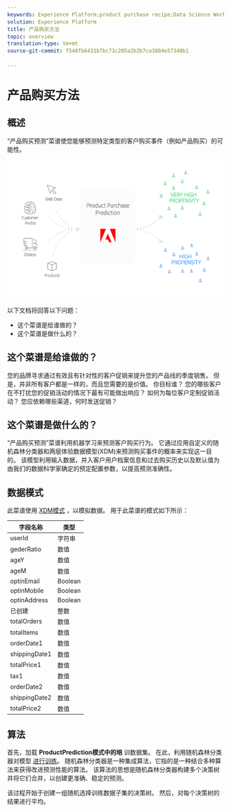 ```yaml
---
keywords: Experience Platform;product purchase recipe;Data Science Workspace;popular topics
solution: Experience Platform
title: 产品购买方法
topic: overview
translation-type: tm+mt
source-git-commit: f548fb6431b7bc71c205a2b2b7ca3884e57340b1

---
```



# 产品购买方法

## 概述

“产品购买预测”菜谱使您能够预测特定类型的客户购买事件（例如产品购买）的可能性。

![](../images/pre-built-recipes/ppp_bigpicture.png)

以下文档将回答以下问题：
* 这个菜谱是给谁做的？
* 这个菜谱是做什么的？

## 这个菜谱是给谁做的？

您的品牌寻求通过有效且有针对性的客户促销来提升您的产品线的季度销售。 但是，并非所有客户都是一样的，而且您需要的是价值。 你目标谁？ 您的哪些客户在不打扰您的促销活动的情况下最有可能做出响应？ 如何为每位客户定制促销活动？ 您应依赖哪些渠道，何时发送促销？

## 这个菜谱是做什么的？

“产品购买预测”菜谱利用机器学习来预测客户购买行为。 它通过应用自定义的随机森林分类器和两层体验数据模型(XDM)来预测购买事件的概率来实现这一目的。 该模型利用输入数据，并入客户用户档案信息和过去购买历史以及默认值为由我们的数据科学家确定的预定配置参数，以提高预测准确性。

## 数据模式

此菜谱使用 [XDM模式](../../xdm/home.md) ，以模拟数据。 用于此菜谱的模式如下所示：

| 字段名称 | 类型 |
--- | ---
| userId | 字符串 |
| gederRatio | 数值 |
| ageY | 数值 |
| ageM | 数值 |
| optinEmail | Boolean |
| optinMobile | Boolean |
| optinAddress | Boolean |
| 已创建 | 整数 |
| totalOrders | 数值 |
| totalItems | 数值 |
| orderDate1 | 数值 |
| shippingDate1 | 数值 |
| totalPrice1 | 数值 |
| tax1 | 数值 |
| orderDate2 | 数值 |
| shippingDate2 | 数值 |
| totalPrice2 | 数值 |


## 算法

首先，加载 **ProductPrediction模式中的培** 训数据集。 在此，利用随机森林分类器对模型 [进行训练](https://scikit-learn.org/stable/modules/generated/sklearn.ensemble.RandomForestClassifier.html)。 随机森林分类器是一种集成算法，它指的是一种结合多种算法来获得改进预测性能的算法。 该算法的思想是随机森林分类器构建多个决策树并将它们合并，以创建更准确、稳定的预测。

该过程开始于创建一组随机选择训练数据子集的决策树。 然后，对每个决策树的结果进行平均。